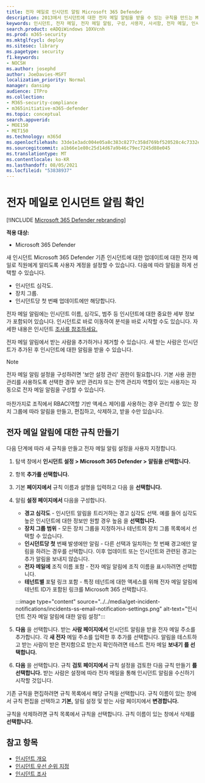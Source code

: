 ```yaml
---
title: 전자 메일로 인시던트 알림 Microsoft 365 Defender
description: 2013에서 인시던트에 대한 전자 메일 알림을 받을 수 있는 규칙을 만드는 Microsoft 365 Defender
keywords: 인시던트, 전자 메일, 전자 메일 알림, 구성, 사용자, 사서함, 전자 메일, 인시던트, 분석, 응답
search.product: eADQiWindows 10XVcnh
ms.prod: m365-security
ms.mktglfcycl: deploy
ms.sitesec: library
ms.pagetype: security
f1.keywords:
- NOCSH
ms.author: josephd
author: JoeDavies-MSFT
localization_priority: Normal
manager: dansimp
audience: ITPro
ms.collection:
- M365-security-compliance
- m365initiative-m365-defender
ms.topic: conceptual
search.appverid:
- MOE150
- MET150
ms.technology: m365d
ms.openlocfilehash: 33de1e3adc004e05a8c383c8277c358d769bf520528c4c7332e23c5d05635051
ms.sourcegitcommit: a1b66e1e80c25d14d67a9b46c79ec7245d88e045
ms.translationtype: MT
ms.contentlocale: ko-KR
ms.lasthandoff: 08/05/2021
ms.locfileid: "53838937"
---
```

# <a name="get-incident-notifications-by-email"></a>전자 메일로 인시던트 알림 확인

[!INCLUDE [Microsoft 365 Defender rebranding](../includes/microsoft-defender.md)]


**적용 대상:**
- Microsoft 365 Defender

새 인시던트 Microsoft 365 Defender 기존 인시던트에 대한 업데이트에 대한 전자 메일로 직원에게 알리도록 사용자 계정을 설정할 수 있습니다. 다음에 따라 알림을 하게 선택할 수 있습니다.

- 인시던트 심각도.
- 장치 그룹.
- 인시던트당 첫 번째 업데이트에만 해당합니다.

전자 메일 알림에는 인시던트 이름, 심각도, 범주 등 인시던트에 대한 중요한 세부 정보가 포함되어 있습니다. 인시던트로 바로 이동하여 분석을 바로 시작할 수도 있습니다. 자세한 내용은 인시던트 [조사를 참조하세요.](investigate-incidents.md)

전자 메일 알림에서 받는 사람을 추가하거나 제거할 수 있습니다. 새 받는 사람은 인시던트가 추가된 후 인시던트에 대한 알림을 받을 수 있습니다. 

>[!NOTE]
>전자 메일 알림 설정을 구성하려면 '보안 설정 관리' 권한이 필요합니다. 기본 사용 권한 관리를 사용하도록 선택한 경우 보안 관리자 또는 전역 관리자 역할이 있는 사용자는 자동으로 전자 메일 알림을 구성할 수 있습니다. <br> <br>
마찬가지로 조직에서 RBAC(역할 기반 액세스 제어)를 사용하는 경우 관리할 수 있는 장치 그룹에 따라 알림을 만들고, 편집하고, 삭제하고, 받을 수만 있습니다.

## <a name="create-a-rule-for-email-notifications"></a>전자 메일 알림에 대한 규칙 만들기

다음 단계에 따라 새 규칙을 만들고 전자 메일 알림 설정을 사용자 지정합니다.

1. 탐색 창에서 **인시던트 설정 > Microsoft 365 Defender > 알림을 선택합니다.**
2. 항목 **추가를 선택합니다.**
3. 기본 **페이지에서** 규칙 이름과 설명을 입력하고 다음 을 **선택합니다.**
4. 알림 **설정 페이지에서** 다음을 구성합니다.
    - **경고 심각도** - 인시던트 알림을 트리거하는 경고 심각도 선택. 예를 들어 심각도 높은 인시던트에 대한 정보만 원할 경우 높음 을 **선택합니다.**
    - **장치 그룹 범위** - 모든 장치 그룹을 지정하거나 테넌트의 장치 그룹 목록에서 선택할 수 있습니다.
    - **인시던트당 첫** 번째 발생에만 알림 - 다른 선택과 일치하는 첫 번째 경고에만 알림을 하려는 경우를 선택합니다. 이후 업데이트 또는 인시던트와 관련된 경고는 추가 알림을 보내지 않습니다.
    - **전자 메일에** 조직 이름 포함 - 전자 메일 알림에 조직 이름을 표시하려면 선택합니다.
    - **테넌트별** 포털 링크 포함 - 특정 테넌트에 대한 액세스를 위해 전자 메일 알림에 테넌트 ID가 포함된 링크를 Microsoft 365 선택합니다.

    :::image type="content" source="../../media/get-incident-notifications/incidents-ss-email-notification-settings.png" alt-text="인시던트 전자 메일 알림에 대한 알림 설정":::

5. **다음** 을 선택합니다. 받는 **사람 페이지에서** 인시던트 알림을 받을 전자 메일 주소를 추가합니다. 각 **새 전자** 메일 주소를 입력한 후 추가를 선택합니다. 알림을 테스트하고 받는 사람이 받은 편지함으로 받는지 확인하려면 테스트 전자 메일 **보내기 를 선택합니다.** 
6. **다음** 을 선택합니다. 규칙 **검토 페이지에서** 규칙 설정을 검토한 다음 규칙 만들기 **를 선택합니다.** 받는 사람은 설정에 따라 전자 메일을 통해 인시던트 알림을 수신하기 시작할 것입니다.

기존 규칙을 편집하려면 규칙 목록에서 해당 규칙을 선택합니다. 규칙 이름이 있는 창에서 규칙  편집을 선택하고 **기본,** 알림 설정 및 받는 사람 페이지에서 **변경합니다.**

규칙을 삭제하려면 규칙 목록에서 규칙을 선택합니다. 규칙 이름이 있는 창에서 삭제를 **선택합니다.**

## <a name="see-also"></a>참고 항목
- [인시던트 개요](incidents-overview.md)
- [인시던트 우선 순위 지정](incident-queue.md)
- [인시던트 조사](investigate-incidents.md)
